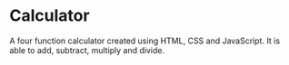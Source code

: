 # Calculator

A four function calculator created using HTML, CSS and JavaScript. It is able to add, subtract, multiply and divide.
